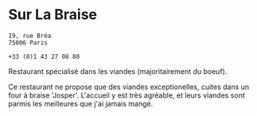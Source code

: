 # Sur La Braise

```
19, rue Bréa 
75006 Paris

+33 (0)1 43 27 08 80
```

Restaurant spécialisé dans les viandes (majoritairement du boeuf).

Ce restaurant ne propose que des viandes exceptionelles, cuites dans un four à braise 'Josper'.
L'accueil y est très agréable, et leurs viandes sont parmis les meilleures que j'ai jamais mangé.

